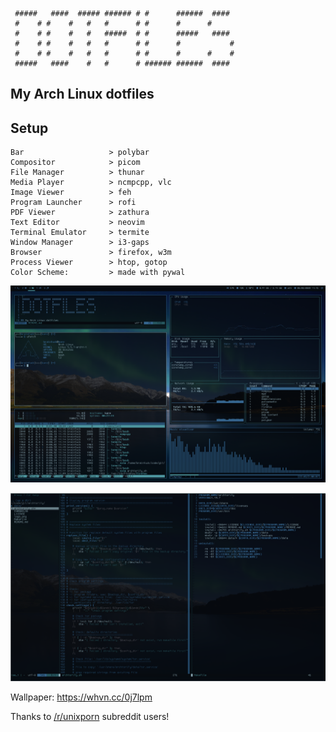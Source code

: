 ```
 #####   ####  ##### ###### # #      ######  ####
 #    # #    #   #   #      # #      #      #
 #    # #    #   #   #####  # #      #####   ####
 #    # #    #   #   #      # #      #           #
 #    # #    #   #   #      # #      #      #    #
 #####   ####    #   #      # ###### ######  ####
```

## My Arch Linux dotfiles

Setup
-----
```
Bar                   > polybar
Compositor            > picom
File Manager          > thunar
Media Player          > ncmpcpp, vlc
Image Viewer          > feh
Program Launcher      > rofi
PDF Viewer            > zathura
Text Editor           > neovim
Terminal Emulator     > termite
Window Manager        > i3-gaps
Browser               > firefox, w3m
Process Viewer        > htop, gotop
Color Scheme:         > made with pywal
```

![alt text](https://github.com/brainfucksec/dotfiles/blob/master/screenshot.png)

![alt text](https://github.com/brainfucksec/dotfiles/blob/master/nvim-screenshot.png)

Wallpaper: https://whvn.cc/0j7lpm

Thanks to [/r/unixporn](https://www.reddit.com/r/unixporn/) subreddit users!
